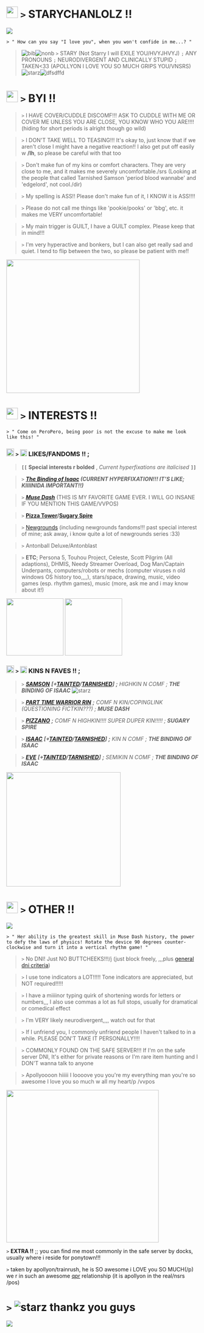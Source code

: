 # <img src="https://camo.githubusercontent.com/7611372d3d81d1f60af4b2421eff66736fee558cad5a2a8c91cb0a86c6d0c7bd/68747470733a2f2f706978656c732e6372642e636f2f6173736574732f696d616765732f67616c6c65727933342f37666636663637642e6769663f763d6233353534383232" height=30px;> `>` STARYCHANLOLZ !!
![](https://caterpie.crd.co/assets/images/gallery15/f59aca00.gif?v=f7b7a140) 

`> " How can you say "I love you", when you won't confide in me...? "`

>![bib](https://i.postimg.cc/rwvysshd/bisexual-3-stripes-20-px.png)![nonb](https://i.postimg.cc/1533YLnz/non-binary-4-stripes-20-px.png) `>` STARY (Not Starry I will EXILE YOU/HVYJHVYJ) `;` ANY PRONOUNS `;` NEURODIVERGENT AND CLINICALLY STUPID `;` TAKEN<33 (APOLLYON I LOVE YOU SO MUCH GRIPS YOU/VNSRS) ![starz](https://pixels.crd.co/assets/images/gallery45/2c6d0e4d.gif?v=379361a4)![dfsdffd](https://pixels.crd.co/assets/images/gallery134/f68ad51e.gif?v=379361a4)
# <img src="https://camo.githubusercontent.com/7611372d3d81d1f60af4b2421eff66736fee558cad5a2a8c91cb0a86c6d0c7bd/68747470733a2f2f706978656c732e6372642e636f2f6173736574732f696d616765732f67616c6c65727933342f37666636663637642e6769663f763d6233353534383232" height=30px;> `>` BYI !!
>`>` I HAVE COVER/CUDDLE DISCOMF!!! ASK TO CUDDLE WITH ME OR COVER ME UNLESS YOU ARE CLOSE, YOU KNOW WHO YOU ARE!!!! (hiding for short periods is alright though go wild)

>`>` I DON'T TAKE WELL TO TEASING!!! It's okay to, just know that if we aren't close I might have a negative reaction!! I also get put off easily w **/lh**, so please be careful with that too

>`>` Don't make fun of my kins or comfort characters. They are very close to me, and it makes me severely uncomfortable./srs (Looking at the people that called Tarnished Samson 'period blood wannabe' and 'edgelord', not cool./dir) 

>`>` My spelling is ASS!! Please don't make fun of it, I KNOW it is ASS!!!!

>`>` Please do not call me things like 'pookie/pooks' or 'bbg', etc. it makes me VERY uncomfortable!

>`>` My main trigger is GUILT, I have a GUILT complex. Please keep that in mind!!! 

>`>` I'm very hyperactive and bonkers, but I can also get really sad and quiet. I tend to flip between the two, so please be patient with me!!

<img src="https://camo.githubusercontent.com/40a1044497eabed2ab659db691123589fe24981033d565c811b9e1800e3ce9be/68747470733a2f2f666f7572736f756c732e636f6d2f77702d636f6e74656e742f75706c6f6164732f323032322f30312f722d73616d736f6e735f626c657373696e672e706e67" height=350px;>

# <img src="https://camo.githubusercontent.com/7611372d3d81d1f60af4b2421eff66736fee558cad5a2a8c91cb0a86c6d0c7bd/68747470733a2f2f706978656c732e6372642e636f2f6173736574732f696d616765732f67616c6c65727933342f37666636663637642e6769663f763d6233353534383232" height=30px;> `>` INTERESTS !!
`> " Come on PeroPero, being poor is not the excuse to make me look like this! "`

### <img src="https://cdn.discordapp.com/attachments/777930765559136296/1223452325616816138/Character_Samson_icon.png?ex=6619e7c5&is=660772c5&hm=d2536d174e97c89630e184a05e24d7efa433bd8dabecdf03d2be4c6e1b5c142a&" height=20px;> `>` <img src="https://camo.githubusercontent.com/7611372d3d81d1f60af4b2421eff66736fee558cad5a2a8c91cb0a86c6d0c7bd/68747470733a2f2f706978656c732e6372642e636f2f6173736574732f696d616765732f67616c6c65727933342f37666636663637642e6769663f763d6233353534383232" height=18px;> LIKES/FANDOMS !! ;
> **`[[`** **Special interests r bolded** , *Current hyperfixations are italicised* **`]]`**

> `>` ***[The Binding of Isaac](https://bindingofisaacrebirth.fandom.com/wiki/Binding_of_Isaac:_Rebirth_Wiki) (CURRENT HYPERFIXATION!!! IT'S LIKE; KIIIINIDA IMPORTANT!!)*** 

> `>` ***[Muse Dash](https://musedash.fandom.com/wiki/Muse_Dash_Wiki)*** (THIS IS MY FAVORITE GAME EVER. I WILL GO INSANE IF YOU MENTION THIS GAME/VVPOS) 

> `>` **[Pizza Tower](https://pizzatower.miraheze.org/wiki/Pizza_Tower_Wiki:Main_Page)/[Sugary Spire](https://sugary-spire.fandom.com/wiki/Sugary_Spire_Wiki)** 

> `>` [Newgrounds](https://www.newgrounds.com/) (including newgrounds fandoms!!! past special interest of mine; ask away, i know quite a lot of newgrounds series :33) 

> `>` Antonball Deluxe/Antonblast

> `>` **ETC**; Persona 5, Touhou Project, Celeste, Scott Pilgrim (All adaptions), DHMIS, Needy Streamer Overload, Dog Man/Captain Underpants, computers/robots or mechs (computer viruses n old windows OS history too,,,,), stars/space, drawing, music, video games (esp. rhythm games), music (more, ask me and i may know about it!) 

<img src="https://media.discordapp.net/attachments/777930765559136296/1223528956574306354/20240316_115234.png?ex=661a2f23&is=6607ba23&hm=f3f0dccd3874c59b85150379841fd7ec7f5a9065ff993d715e32a7390db7ca7c&=&format=webp&quality=lossless" height=150px;> <img src="https://media.discordapp.net/attachments/777930765559136296/1223528955878051931/20240316_131212.png?ex=661a2f23&is=6607ba23&hm=5e497e4ab782979379cb7fcbaa97dd1c8c19c6776467c6ee5a1068c5789bde81&=&format=webp&quality=lossless" height=150px;>

### <img src="https://cdn.discordapp.com/attachments/777930765559136296/1223452325285199913/Character_Tainted_Samson_icon.png?ex=6619e7c4&is=660772c4&hm=bd0eec4053a9a30008781b9bd7e929d26b2141d4ddd307d16b460193b523cfd8&" height=20px;> `>` <img src="https://camo.githubusercontent.com/7611372d3d81d1f60af4b2421eff66736fee558cad5a2a8c91cb0a86c6d0c7bd/68747470733a2f2f706978656c732e6372642e636f2f6173736574732f696d616765732f67616c6c65727933342f37666636663637642e6769663f763d6233353534383232" height=18px;> KINS N FAVES !! ;
> `>` [***SAMSON***](https://bindingofisaacrebirth.fandom.com/wiki/Samson) ***[+[TAINTED](https://bindingofisaacrebirth.fandom.com/wiki/Tainted_Samson)/[TARNISHED](https://tboiepiphany.wiki.gg/wiki/Tarnished_Samson)]*** ***;*** *HIGHKIN N COMF ;* ***THE BINDING OF ISAAC*** ![starz](https://pixels.crd.co/assets/images/gallery34/7ff6f67d.gif?v=b3554822) 

> `>` [***PART TIME WARRIOR RIN***](https://musedash.fandom.com/wiki/Part-Time_Warrior_Rin) ***;*** *COMF N KIN/COPINGLINK (QUESTIONING FICTKIN???) ;* ***MUSE DASH*** 

> `>` [***PIZZANO***](https://sugary-spire.fandom.com/wiki/Pizzano) ***;*** *COMF N HIGHKIN!!!! SUPER DUPER KIN!!!!! ;* ***SUGARY SPIRE***

> `>` [***ISAAC***](https://bindingofisaacrebirth.fandom.com/wiki/Isaac) ***[+[TAINTED](https://bindingofisaacrebirth.fandom.com/wiki/Tainted_Isaac)/[TARNISHED](https://tboiepiphany.wiki.gg/wiki/Tarnished_Isaac)]*** ***;*** *KIN N COMF ;* ***THE BINDING OF ISAAC***

> `>` [***EVE***](https://bindingofisaacrebirth.fandom.com/wiki/Eve) ***[+[TAINTED](https://bindingofisaacrebirth.fandom.com/wiki/Tainted_Eve)/[TARNISHED](https://tboiepiphany.wiki.gg/wiki/Tarnished_Eve)]*** ***;*** *SEMIKIN N COMF ;* ***THE BINDING OF ISAAC***

<img src="https://camo.githubusercontent.com/1cad70466514cf574ae456ee2024e7f814bd7b035c4d09bcaab6b3249d2d9ac1/68747470733a2f2f666f7572736f756c732e636f6d2f77702d636f6e74656e742f75706c6f6164732f323032322f30312f722d626c6f6f645f6c7573742e706e67" height=300px;>

# <img src="https://camo.githubusercontent.com/7611372d3d81d1f60af4b2421eff66736fee558cad5a2a8c91cb0a86c6d0c7bd/68747470733a2f2f706978656c732e6372642e636f2f6173736574732f696d616765732f67616c6c65727933342f37666636663637642e6769663f763d6233353534383232" height=30px;> `>` OTHER !!

![](https://caterpie.crd.co/assets/images/gallery15/f59aca00.gif?v=f7b7a140) 

`> " Her ability is the greatest skill in Muse Dash history, the power to defy the laws of physics! Rotate the device 90 degrees counter-clockwise and turn it into a vertical rhythm game! "`
>`>` No DNI! Just NO BUTTCHEEKS!!!/j (just block freely, ,,,plus [general dni criteria](https://basicdnicriteria.carrd.co/))

>`>` I use tone indicators a LOT!!!!! Tone indicators are appreciated, but NOT required!!!!!

>`>` I have a miiiinor typing quirk of shortening words for letters or numbers,,, I also use commas a lot as full stops, usually for dramatical or comedical effect

>`>` I'm VERY likely neurodivergent,,,, watch out for that

>`>` If I unfriend you, I commonly unfriend people I haven't talked to in a while. PLEASE DON'T TAKE IT PERSONALLY!!!!

>`>` COMMONLY FOUND ON THE SAFE SERVER!!! If I'm on the safe server DNI, It's either for private reasons or I'm rare item hunting and I DON'T wanna talk to anyone

>`>` Apollyoooon hiiiii I loooove you you're my everything man you're so awesome I love you so much w all my heart/p /vvpos

<img src="https://media.discordapp.net/attachments/777930765559136296/1223453066842476564/Untitled91_20240329200048.png?ex=6619e875&is=66077375&hm=96158e0b9aada411b6d9c9b3114acc754e7fc88347e5cfaa7537dbca86467fe1&=&format=webp&quality=lossless" height=400px;>

`>` **EXTRA !!** ;; you can find me most commonly in the safe server by docks, usually where i reside for ponytown!!!

`>` taken by apollyon/trainrush, he is SO awesome i LOVE you SO MUCH(/p) we r in such an awesome <a href="https://en.wikipedia.org/wiki/Queerplatonic_relationship#:~:text=Queerplatonic%20relationships%20(QPR)%20and%20queerplatonic,to%20a%20conventional%20romantic%20relationship.">qpr</a> relationship (it is apollyon in the real/nsrs /pos)

# `>` ![starz](https://pixels.crd.co/assets/images/gallery34/7ff6f67d.gif?v=b3554822) thankz you guys
<a href="https://www.youtube.com/watch?v=gPDjdR3WoaA"><img src="https://media.tenor.com/bkHY4-Okl3MAAAAi/the-binding.gif"></a>
